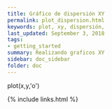 ```yaml
---
title: Gráfico de dispersión XY
permalink: plot_dispersion.html
keywords: plot, xy, dispersión,
last_updated: September 3, 2018
tags:
- getting_started
summary: Realizando graficos XY
sidebar: doc_sidebar
folder: doc
---
```


plot(x,y,'o')

{% include links.html %}
